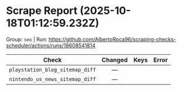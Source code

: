 # Scrape Report (2025-10-18T01:12:59.232Z)

Group: `seo`  |  Run: https://github.com/AlbertoRoca96/scraping-checks-scheduler/actions/runs/18608541814

| Check | Changed | Keys | Error |
|---|:---:|:--|:--|
| `playstation_blog_sitemap_diff` | — |  |  |
| `nintendo_us_news_sitemap_diff` | — |  |  |

